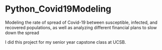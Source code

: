 # Python_Covid19Modeling
Modeling the rate of spread of Covid-19 between susceptible, infected, and recovered populations, as well as analyzing different financial plans to slow down the spread

I did this project for my senior year capstone class at UCSB.
